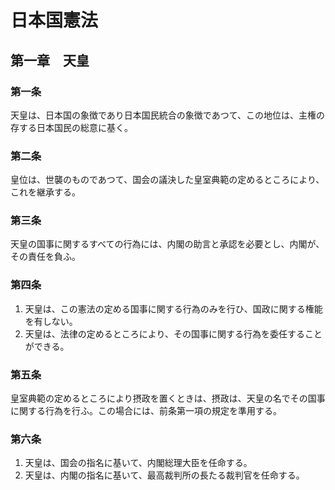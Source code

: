 # 日本国憲法

## 第一章　天皇

### 第一条

天皇は、日本国の象徴であり日本国民統合の象徴であつて、この地位は、主権の存する日本国民の総意に基く。

### 第二条

皇位は、世襲のものであつて、国会の議決した皇室典範の定めるところにより、これを継承する。

### 第三条

天皇の国事に関するすべての行為には、内閣の助言と承認を必要とし、内閣が、その責任を負ふ。

### 第四条

1. 天皇は、この憲法の定める国事に関する行為のみを行ひ、国政に関する権能を有しない。
2. 天皇は、法律の定めるところにより、その国事に関する行為を委任することができる。

### 第五条

皇室典範の定めるところにより摂政を置くときは、摂政は、天皇の名でその国事に関する行為を行ふ。この場合には、前条第一項の規定を準用する。

### 第六条

1. 天皇は、国会の指名に基いて、内閣総理大臣を任命する。
2. 天皇は、内閣の指名に基いて、最高裁判所の長たる裁判官を任命する。
